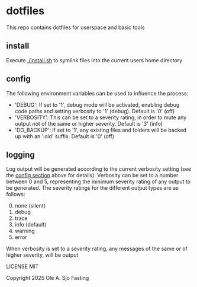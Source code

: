 # dotfiles

This repo contains dotfiles for userspace and basic tools

## install

Execute [./install.sh](/install.sh) to symlink files into the current users home directory

## config

The following environment variables can be used to influence the process:

* 'DEBUG': If set to '1', debug mode will be activated, enabling debug code paths and setting verbosity to '1' (debug). Default is '0' (off)
* 'VERBOSITY': This can be set to a severity rating, in order to mute any output not of the same or higher severity. Default is '3' (info)
* 'DO_BACKUP': If set to '1', any existing files and folders will be backed up with an '.old' suffix. Default is '0' (off)

## logging

Log output will be generated according to the current verbosity setting (see the [config section](##config) above for details). Verbosity can be set to a number between 0 and 5, representing the minimum severity rating of any output to be generated. The severity ratings for the different output types are as follows:

0) none (silent)
1) debug
2) trace
3) info (default)
4) warning
5) error

When verbosity is set to a severity rating, any messages of the same or of higher severity, will be output

LICENSE MIT

Copyright 2025 Ole A. Sjo Fasting
